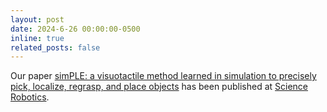 ```yaml
---
layout: post
date: 2024-6-26 00:00:00-0500
inline: true
related_posts: false
---
```

Our paper [simPLE: a visuotactile method learned in simulation to precisely pick, localize, regrasp, and place objects](https://mcube.mit.edu/research/simPLE.html) has been published at [Science Robotics](https://www.science.org/stoken/author-tokens/ST-1982/full). 
